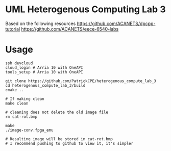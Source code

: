 # UML Heterogenous Computing Lab 3
Based on the following resources
https://github.com/ACANETS/dpcpp-tutorial 
https://github.com/ACANETS/eece-6540-labs

# Usage
```shell
ssh devcloud
cloud_login # Arria 10 with OneAPI
tools_setup # Arria 10 with OneAPI

git clone https://github.com/PatrickCPE/heterogenous_compute_lab_3
cd heterogenous_compute_lab_3/build
cmake ..

# If making clean
make clean

# cleaning does not delete the old image file
rm cat-rot.bmp

make
./image-conv.fpga_emu

# Resulting image will be stored in cat-rot.bmp
# I recommend pushing to github to view it, it's simpler
```


